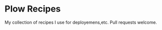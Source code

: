 Plow Recipes
============

My collection of recipes I use for deployemens,etc. Pull requests welcome. 
